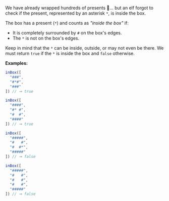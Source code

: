 We have already wrapped hundreds of presents 🎁… but an elf forgot to check if the present, represented by an asterisk `*`, is inside the box.

The box has a present (`*`) and counts as _"inside the box"_ if:

- It is completely surrounded by `#` on the box's edges.
- The `*` is not on the box's edges.

Keep in mind that the `*` can be inside, outside, or may not even be there. We must return `true` if the `*` is inside the box and `false` otherwise.

**Examples:**

```js
inBox([
  "###",
  "#*#",
  "###"
]) // ➞ true

inBox([
  "####",
  "#* #",
  "#  #",
  "####"
]) // ➞ true

inBox([
  "#####",
  "#   #",
  "#  #*",
  "#####"
]) // ➞ false

inBox([
  "#####",
  "#   #",
  "#   #",
  "#   #",
  "#####"
]) // ➞ false
```
